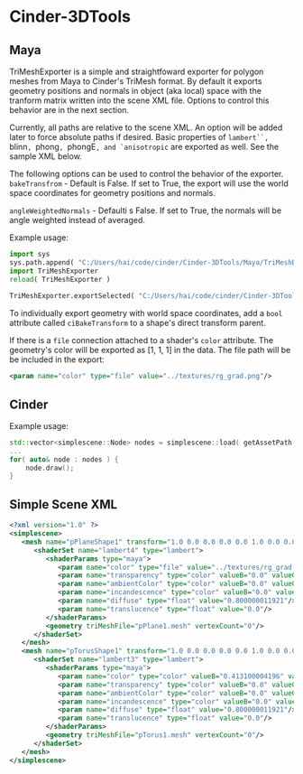 # Cinder-3DTools

## Maya ##
TriMeshExporter is a simple and straightfoward exporter for polygon meshes from Maya to Cinder's TriMesh format. By default it exports geometry positions and normals in object (aka local) space with the tranform matrix written into the scene XML file. Options to control this behavior are in the next section.

Currently, all paths are relative to the scene XML. An option will be added later to force absolute paths if desired. Basic properties of ```lambert``, ```blinn```, ```phong```, ```phongE```, and `anisotropic``` are exported as well. See the sample XML below.


The following options can be used to control the behavior of the exporter.
```bakeTransfrom``` - Default is False. If set to True, the export will use the world space coordinates for geometry positions and normals.

```angleWeightedNormals``` - Defaulti s False. If set to True, the normals will be angle weighted instead of averaged.


Example usage:
```python
import sys
sys.path.append( "C:/Users/hai/code/cinder/Cinder-3DTools/Maya/TriMeshExporter" )
import TriMeshExporter
reload( TriMeshExporter )
 
TriMeshExporter.exportSelected( "C:/Users/hai/code/cinder/Cinder-3DTools/TriMeshViewer/assets" )
```

To individually export geometry with world space coordinates, add a ``bool`` attribute called ``ciBakeTransform`` to a shape's direct transform parent.

If there is a ```file``` connection attached to a shader's ```color``` attribute. The geometry's color will be exported as [1, 1, 1] in the data. The file path will be be included in the export:
```xml
<param name="color" type="file" value="../textures/rg_grad.png"/>
```


## Cinder ##
Example usage:
```c++
std::vector<simplescene::Node> nodes = simplescene::load( getAssetPath( "Basic/Basic.xml" ) );
...
for( auto& node : nodes ) {
	node.draw();
}
```

## Simple Scene XML ##
```xml
<?xml version="1.0" ?>
<simplescene>
   <mesh name="pPlaneShape1" transform="1.0 0.0 0.0 0.0 0.0 1.0 0.0 0.0 0.0 0.0 1.0 0.0 0.0 0.0 0.0 1.0">
      <shaderSet name="lambert4" type="lambert">
         <shaderParams type="maya">
            <param name="color" type="file" value="../textures/rg_grad.png"/>
            <param name="transparency" type="color" valueB="0.0" valueG="0.0" valueR="0.0"/>
            <param name="ambientColor" type="color" valueB="0.0" valueG="0.0" valueR="0.0"/>
            <param name="incandescence" type="color" valueB="0.0" valueG="0.0" valueR="0.0"/>
            <param name="diffuse" type="float" value="0.800000011921"/>
            <param name="translucence" type="float" value="0.0"/>
         </shaderParams>
         <geometry triMeshFile="pPlane1.mesh" vertexCount="0"/>
      </shaderSet>
   </mesh>
   <mesh name="pTorusShape1" transform="1.0 0.0 0.0 0.0 0.0 1.0 0.0 0.0 0.0 0.0 1.0 0.0 0.0 0.634731961435 0.0 1.0">
      <shaderSet name="lambert3" type="lambert">
         <shaderParams type="maya">
            <param name="color" type="color" valueB="0.413100004196" valueG="0.386400014162" valueR="0.702199995518"/>
            <param name="transparency" type="color" valueB="0.0" valueG="0.0" valueR="0.0"/>
            <param name="ambientColor" type="color" valueB="0.0" valueG="0.0" valueR="0.0"/>
            <param name="incandescence" type="color" valueB="0.0" valueG="0.0" valueR="0.0"/>
            <param name="diffuse" type="float" value="0.800000011921"/>
            <param name="translucence" type="float" value="0.0"/>
         </shaderParams>
         <geometry triMeshFile="pTorus1.mesh" vertexCount="0"/>
      </shaderSet>
   </mesh>
</simplescene>
```
